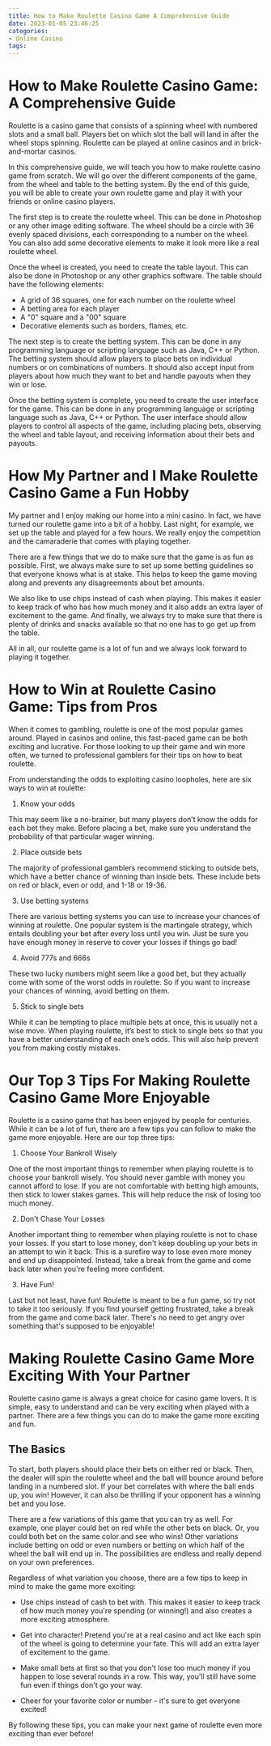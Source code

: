 ```yaml
---
title: How to Make Roulette Casino Game A Comprehensive Guide 
date: 2023-01-05 23:46:25
categories:
- Online Casino
tags:
---
```



#  How to Make Roulette Casino Game: A Comprehensive Guide 

Roulette is a casino game that consists of a spinning wheel with numbered slots and a small ball. Players bet on which slot the ball will land in after the wheel stops spinning. Roulette can be played at online casinos and in brick-and-mortar casinos.

In this comprehensive guide, we will teach you how to make roulette casino game from scratch. We will go over the different components of the game, from the wheel and table to the betting system. By the end of this guide, you will be able to create your own roulette game and play it with your friends or online casino players.

The first step is to create the roulette wheel. This can be done in Photoshop or any other image editing software. The wheel should be a circle with 36 evenly spaced divisions, each corresponding to a number on the wheel. You can also add some decorative elements to make it look more like a real roulette wheel.

Once the wheel is created, you need to create the table layout. This can also be done in Photoshop or any other graphics software. The table should have the following elements:
- A grid of 36 squares, one for each number on the roulette wheel
- A betting area for each player
- A "0" square and a "00" square
- Decorative elements such as borders, flames, etc.

The next step is to create the betting system. This can be done in any programming language or scripting language such as Java, C++ or Python. The betting system should allow players to place bets on individual numbers or on combinations of numbers. It should also accept input from players about how much they want to bet and handle payouts when they win or lose.

Once the betting system is complete, you need to create the user interface for the game. This can be done in any programming language or scripting language such as Java, C++ or Python. The user interface should allow players to control all aspects of the game, including placing bets, observing the wheel and table layout, and receiving information about their bets and payouts.

#  How My Partner and I Make Roulette Casino Game a Fun Hobby 

My partner and I enjoy making our home into a mini casino. In fact, we have turned our roulette game into a bit of a hobby. Last night, for example, we set up the table and played for a few hours. We really enjoy the competition and the camaraderie that comes with playing together.

There are a few things that we do to make sure that the game is as fun as possible. First, we always make sure to set up some betting guidelines so that everyone knows what is at stake. This helps to keep the game moving along and prevents any disagreements about bet amounts.

We also like to use chips instead of cash when playing. This makes it easier to keep track of who has how much money and it also adds an extra layer of excitement to the game. And finally, we always try to make sure that there is plenty of drinks and snacks available so that no one has to go get up from the table.

All in all, our roulette game is a lot of fun and we always look forward to playing it together.

#  How to Win at Roulette Casino Game: Tips from Pros 

When it comes to gambling, roulette is one of the most popular games around. Played in casinos and online, this fast-paced game can be both exciting and lucrative. For those looking to up their game and win more often, we turned to professional gamblers for their tips on how to beat roulette.

From understanding the odds to exploiting casino loopholes, here are six ways to win at roulette:

1. Know your odds

This may seem like a no-brainer, but many players don’t know the odds for each bet they make. Before placing a bet, make sure you understand the probability of that particular wager winning.

2. Place outside bets

The majority of professional gamblers recommend sticking to outside bets, which have a better chance of winning than inside bets. These include bets on red or black, even or odd, and 1-18 or 19-36.

3. Use betting systems

There are various betting systems you can use to increase your chances of winning at roulette. One popular system is the martingale strategy, which entails doubling your bet after every loss until you win. Just be sure you have enough money in reserve to cover your losses if things go bad!

4. Avoid 777s and 666s

These two lucky numbers might seem like a good bet, but they actually come with some of the worst odds in roulette. So if you want to increase your chances of winning, avoid betting on them.

5. Stick to single bets

While it can be tempting to place multiple bets at once, this is usually not a wise move. When playing roulette, it’s best to stick to single bets so that you have a better understanding of each one’s odds. This will also help prevent you from making costly mistakes.

#  Our Top 3 Tips For Making Roulette Casino Game More Enjoyable 

Roulette is a casino game that has been enjoyed by people for centuries. While it can be a lot of fun, there are a few tips you can follow to make the game more enjoyable. Here are our top three tips:

1. Choose Your Bankroll Wisely

One of the most important things to remember when playing roulette is to choose your bankroll wisely. You should never gamble with money you cannot afford to lose. If you are not comfortable with betting high amounts, then stick to lower stakes games. This will help reduce the risk of losing too much money.

2. Don't Chase Your Losses

Another important thing to remember when playing roulette is not to chase your losses. If you start to lose money, don't keep doubling up your bets in an attempt to win it back. This is a surefire way to lose even more money and end up disappointed. Instead, take a break from the game and come back later when you're feeling more confident.

3. Have Fun!

Last but not least, have fun! Roulette is meant to be a fun game, so try not to take it too seriously. If you find yourself getting frustrated, take a break from the game and come back later. There's no need to get angry over something that's supposed to be enjoyable!

#  Making Roulette Casino Game More Exciting With Your Partner

Roulette casino game is always a great choice for casino game lovers. It is simple, easy to understand and can be very exciting when played with a partner. There are a few things you can do to make the game more exciting and fun.

## The Basics

To start, both players should place their bets on either red or black. Then, the dealer will spin the roulette wheel and the ball will bounce around before landing in a numbered slot. If your bet correlates with where the ball ends up, you win! However, it can also be thrilling if your opponent has a winning bet and you lose.

There are a few variations of this game that you can try as well. For example, one player could bet on red while the other bets on black. Or, you could both bet on the same color and see who wins! Other variations include betting on odd or even numbers or betting on which half of the wheel the ball will end up in. The possibilities are endless and really depend on your own preferences.

Regardless of what variation you choose, there are a few tips to keep in mind to make the game more exciting:

- Use chips instead of cash to bet with. This makes it easier to keep track of how much money you're spending (or winning!) and also creates a more exciting atmosphere.

- Get into character! Pretend you're at a real casino and act like each spin of the wheel is going to determine your fate. This will add an extra layer of excitement to the game.

- Make small bets at first so that you don't lose too much money if you happen to lose several rounds in a row. This way, you'll still have some fun even if things don't go your way.

- Cheer for your favorite color or number – it's sure to get everyone excited!

By following these tips, you can make your next game of roulette even more exciting than ever before!